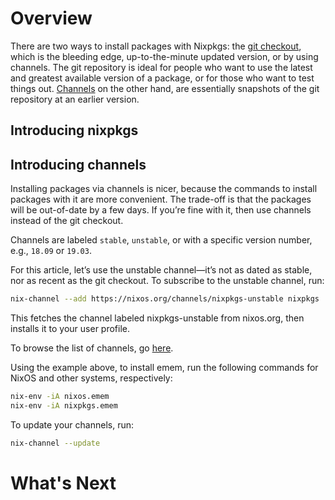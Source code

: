 # Overview

There are two ways to install packages with Nixpkgs: the [git checkout](https://github.com/nixos/nixpkgs), which is the bleeding edge, up-to-the-minute updated version, or by using channels. The git repository is ideal for people who want to use the latest and greatest available version of a package, or for those who want to test things out. [Channels](https://nixos.org/channels/) on the other hand, are essentially snapshots of the git repository at an earlier version.

## Introducing nixpkgs

## Introducing channels

Installing packages via channels is nicer, because the commands to install packages with it are more convenient. The trade-off is that the packages will be out-of-date by a few days. If you’re fine with it, then use channels instead of the git checkout.

Channels are labeled `stable`, `unstable`, or with a specific version number, e.g., `18.09` or `19.03`. 

For this article, let’s use the unstable channel—it’s not as dated as stable, nor as recent as the git checkout. To subscribe to the unstable channel, run:

```bash
nix-channel --add https://nixos.org/channels/nixpkgs-unstable nixpkgs
```

This fetches the channel labeled nixpkgs-unstable from nixos.org, then installs it to your user profile.

To browse the list of channels, go [here](https://nixos.org/channels/).

Using the example above, to install emem, run the following commands for NixOS and other systems, respectively:

```bash
nix-env -iA nixos.emem
nix-env -iA nixpkgs.emem
```

To update your channels, run:

```bash
nix-channel --update
```


# What's Next
